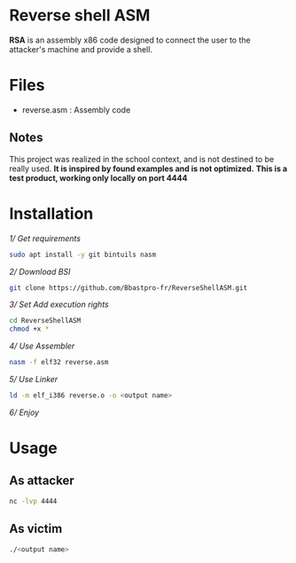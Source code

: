 # Reverse shell ASM

**RSA** is an assembly x86 code designed to connect the user to the attacker's machine and provide a shell.

# Files

- reverse.asm : Assembly code


## Notes

This project was realized in the school context, and is not destined to be really used. 
**It is inspired by found examples and is not optimized.**
**This is a test product, working only locally on port 4444**


# Installation
*1/ Get requirements*
```bash
sudo apt install -y git bintuils nasm
```
*2/ Download BSI*
```bash
git clone https://github.com/Bbastpro-fr/ReverseShellASM.git
```
*3/ Set Add execution rights*
```bash
cd ReverseShellASM
chmod +x *
```
*4/ Use Assembler*
```bash
nasm -f elf32 reverse.asm
```
*5/ Use Linker*
```bash
ld -m elf_i386 reverse.o -o <output name>
```
*6/ Enjoy*

# Usage

## As attacker
```bash
nc -lvp 4444
```
## As victim
```bash
./<output name>
```
